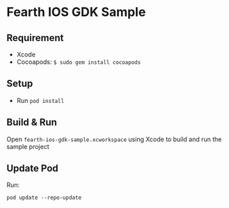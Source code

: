 # Fearth IOS GDK Sample

## Requirement

- Xcode
- Cocoapods: `$ sudo gem install cocoapods`

## Setup

- Run `pod install`

## Build & Run

Open `fearth-ios-gdk-sample.xcworkspace` using Xcode to build and run the sample project

## Update Pod

Run:
```
pod update --repo-update
```
